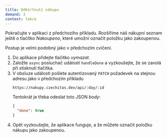 ```yaml
---
title: Odkšrtnutí nákupu
demand: 3
context: lekce
---
```


Pokračujte v aplikaci z předchozího příkladu. Rozšíříme náš nákupní seznam ještě o tlačítko _Nakoupeno_, které umožní označit položku jako zakoupenou.

Postup je velmi podobný jako v předchozím cvičení.

1. Do aplikace přidejte tlačítko _vymazat_.
1. Založte `async` posluchač události `handleDone` a vyzkoušejte, že se zavolá při stisknutí tlačítka.
1. V obsluze události pošlete autentizovaný `PATCH` požadevek na stejnou adresu jako v předchozím příkladu
   ```
   https://nakupy.czechitas.dev/api/:day/:id
   ```
   Tentokrát je třeba odeslat toto JSON _body_:
   ```json
   {
     "done": true
   }
   ```
1. Opět vyzkoušejte, že aplikace funguje, a že můžete označit položku nákupu jako zakoupenou.
